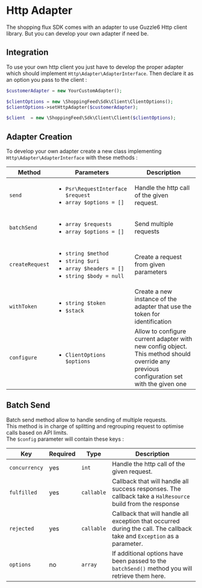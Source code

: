 Http Adapter
============

The shopping flux SDK comes with an adapter to use Guzzle6 Http client library.
But you can develop your own adapter if need be.

Integration
-----------
  
To use your own http client you just have to develop the proper adapter which should implement `Http\Adapter\AdapterInterface`.
Then declare it as an option you pass to the client :  

```php
$customerAdapter = new YourCustomAdapter();

$clientOptions = new \ShoppingFeed\Sdk\Client\ClientOptions();
$clientOptions->setHttpAdapter($customerAdapter);

$client  = new \ShoppingFeed\Sdk\Client\Client($clientOptions);
```

Adapter Creation
----------------

To develop your own adapter create a new class implementing `Http\Adapter\AdapterInterface` with these methods :

| Method          | Parameters                                                                                                           | Description |
|-----------------|----------------------------------------------------------------------------------------------------------------------|-------------|
| `send`          | <ul><li>`Psr\RequestInterface $request`</li><li>`array $options = []`</li></ul>                                      | Handle the http call of the given request. |
| `batchSend`     | <ul><li>`array $requests`</li><li>`array $options = []`</li></ul>                                                    | Send multiple requests |
| `createRequest` | <ul><li>`string $method`</li><li>`string $uri`</li><li>`array $headers = []`</li><li>`string $body = null`</li></ul> | Create a request from given parameters |
| `withToken`     | <ul><li>`string $token`</li><li>`$stack`</li></ul>                                                                   | Create a new instance of the adapter that use the token for identification |
| `configure`     | <ul><li>`ClientOptions $options`</li></ul>                                                                           | Allow to configure current adapter with new config object. This method should override any previous configuration set with the given one |


Batch Send
----------

Batch send method allow to handle sending of multiple requests.  
This method is in charge of splitting and regrouping request to optimise calls based on API limits.  
The `$config` parameter will contain these keys :

| Key            | Required | Type       | Description |
|----------------|----------|------------|-------------|
| `concurrency`  | yes      | `int`      | Handle the http call of the given request. |
| `fulfilled`    | yes      | `callable` | Callback that will handle all success responses. The callback take a `HalResource` build from the response |
| `rejected`     | yes      | `callable` | Callback that will handle all exception that occurred during the call. The callback take and `Exception` as a parameter. |
| `options`      | no       | `array`    | If additional options have been passed to the `batchSend()` method you will retrieve them here. |